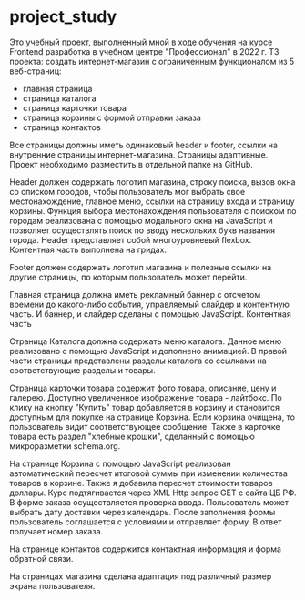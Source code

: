 # project_study

Это учебный проект, выполненный мной в ходе обучения на курсе Frontend разработка в учебном центре "Профессионал" в 2022 г. 
ТЗ проекта: создать интернет-магазин с ограниченным функционалом из 5 веб-страниц: 
- главная страница 
- страница каталога
- страница карточки товара
- страница корзины с формой отправки заказа
- страница контактов

Все страницы должны иметь одинаковый header и footer, ссылки на внутренние страницы интернет-магазина. Страницы адаптивные. Проект необходимо разместить в отдельной папке на GitHub.

Header должен содержать логотип магазина, строку поиска, вызов окна со списком городов, чтобы пользователь мог выбрать свое местонахождение,
главное меню, ссылки на страницу входа и страницу корзины. Функция выбора местонахождения пользователя с поиском по городам реализована
с помощью модального окна на JavaScript и позволяет осуществлять поиск по вводу нескольких букв названия города.
Header представляет собой многоуровневый flexbox. Контентная часть выполнена на гридах.

Footer должен содержать логотип магазина и полезные ссылки на другие страницы, по которым пользователь может перейти.

Главная страница должна иметь рекламный баннер с отсчетом времени до какого-либо события, управляемый слайдер и контентную часть. 
И баннер, и слайдер сделаны с помощью JavaScript. Контентная часть 

Страница Каталога должна содержать меню каталога. Данное меню реализовано с помощью JavaScript и дополнено анимацией. 
В правой части страницы представлены разделы каталога со ссылками на соответствующие разделы и товары.

Страница карточки товара содержит фото товара, описание, цену и галерею. Доступно увеличенное изображение товара - лайтбокс. По клику на кнопку "Купить" товар добавляется в корзину и становится доступным для покупке на странице Корзина. Если корзина очищена, то пользователь видит соответствующее сообщение. Также в карточке товара есть раздел "хлебные крошки", сделанный с помощью микроразметки schema.org.

На странице Корзина с помощью JavaScript реализован автоматический пересчет итоговой суммы при изменении количества товаров в корзине. Также я добавила пересчет стоимости товаров доллары. Курс подтягивается через XML Http запрос GET с сайта ЦБ РФ. В форме заказа осуществляется проверка ввода. Пользователь может выбрать дату доставки через календарь. После заполнения формы пользователь соглашается с условиями и отправляет форму. В ответ получает номер заказа. 

На странице контактов содержится контактная информация и форма обратной связи.

На страницах магазина сделана адаптация под различный размер экрана пользователя.
